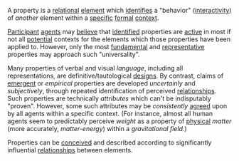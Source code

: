 A property is a [relational](https://github.com/gcassel/Modular-Organization-Terminology/blob/master/terms/relationship.md) [element](https://github.com/gcassel/Modular-Organization-Terminology/blob/master/terms/element.md) which [identifies](https://github.com/gcassel/Modular-Organization-Terminology/blob/master/terms/identify.md) a "behavior" ([interactivity](https://github.com/gcassel/Modular-Organization-Terminology/blob/master/terms/interaction.md)) of *another* element within a [specific](https://github.com/gcassel/Modular-Organization-Terminology/blob/master/terms/specific.md) [formal](https://github.com/gcassel/Modular-Organization-Terminology/edit/master/terms/form.md) [context](https://github.com/gcassel/Modular-Organization-Terminology/blob/master/terms/context.md).

[Participant](https://github.com/gcassel/Modular-Organization-Terminology/edit/master/terms/participation.md) [agents](https://github.com/gcassel/Modular-Organization-Terminology/edit/master/terms/agent.md) may [believe](https://github.com/gcassel/Modular-Organization-Terminology/blob/master/terms/belief.md) that [identified](https://github.com/gcassel/Modular-Organization-Terminology/blob/master/terms/identify.md) properties are [active](https://github.com/gcassel/Modular-Organization-Terminology/blob/master/terms/active.md) in most if not all [potential](https://github.com/gcassel/Modular-Organization-Terminology/blob/master/terms/potential.md) contexts for the elements which those properties have been applied to.  However, only the most [fundamental](https://github.com/gcassel/Modular-Organization-Terminology/blob/master/terms/fundamental.md) and [representative](https://github.com/gcassel/Modular-Organization-Terminology/blob/master/terms/representation.md) properties may approach such "universality".   

Many properties of verbal and visual *language*, including all representations, are definitive/tautological [designs](https://github.com/gcassel/Modular-Organization-Terminology/blob/master/terms/design.md).  By contrast, claims of [emergent](https://github.com/gcassel/Modular-Organization-Terminology/blob/master/terms/emergence.md) or *empirical* properties are developed *uncertainly* and *subjectively*, through repeated identification of perceived [relationships](https://github.com/gcassel/Modular-Organization-Terminology/blob/master/terms/relationship.md).  Such properties are technically *attributes* which can't be indisputably "proven".  However, some such attributes may be *consistently* [agreed](https://github.com/gcassel/Modular-Organization-Terminology/blob/master/terms/agreement.md) upon by all agents within a specific context.  (For instance, almost all human agents seem to predictably perceive *weight* as a property of [physical](https://github.com/gcassel/Modular-Organization-Terminology/blob/master/terms/physical.md) *matter* (more accurately, *matter-energy*) within a *gravitational* *field*.)
 
Properties can be [conceived](https://github.com/gcassel/Modular-Organization-Terminology/blob/master/terms/concept.md) and described according to significantly influential [relationships](https://github.com/gcassel/Modular-Organization-Terminology/blob/master/terms/relationship.md) between elements.
